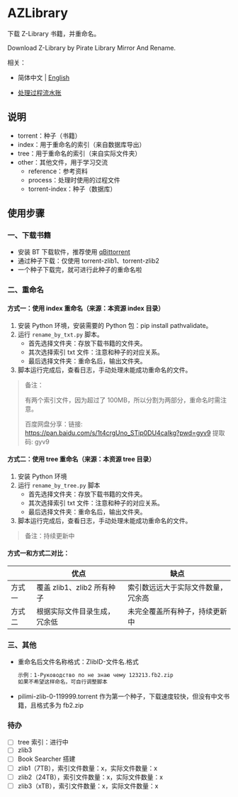 # AZLibrary

下载 Z-Library 书籍，并重命名。

Download Z-Library by Pirate Library Mirror And Rename.



相关：

* 简体中文 | [English](README_eng.md)

* [处理过程流水账](other/README.md)



## 说明

* torrent：种子（书籍）
* index：用于重命名的索引（来自数据库导出）
* tree：用于重命名的索引（来自实际文件夹）
* other：其他文件，用于学习交流
  * reference：参考资料
  * process：处理时使用的过程文件
  * torrent-index：种子（数据库）



## 使用步骤



### 一、下载书籍

* 安装 BT 下载软件，推荐使用 [qBittorrent](https://www.qbittorrent.org/download)
* 通过种子下载：仅使用 torrent-zlib1、torrent-zlib2
* 一个种子下载完，就可进行此种子的重命名啦



### 二、重命名

#### 方式一：使用 index 重命名（来源：本资源 index 目录）

1. 安装 Python 环境，安装需要的 Python 包：pip install pathvalidate。
2. 运行 `rename_by_txt.py` 脚本。
   * 首先选择文件夹：存放下载书籍的文件夹。
   * 其次选择索引 txt 文件：注意和种子的对应关系。
   * 最后选择文件夹：重命名后，输出文件夹。
3. 脚本运行完成后，查看日志，手动处理未能成功重命名的文件。



> 备注：
>
> 有两个索引文件，因为超过了 100MB，所以分割为两部分，重命名时需注意。
>
> 百度网盘分享：链接: https://pan.baidu.com/s/1t4crgUno_STip0DU4caIkg?pwd=gyv9 提取码: gyv9



#### 方式二：使用 tree 重命名（来源：本资源 tree 目录）

1. 安装 Python 环境
2. 运行 `rename_by_tree.py` 脚本
   * 首先选择文件夹：存放下载书籍的文件夹。
   * 其次选择索引 txt 文件：注意和种子的对应关系。
   * 最后选择文件夹：重命名后，输出文件夹。
3. 脚本运行完成后，查看日志，手动处理未能成功重命名的文件。



> 备注：持续更新中
>



#### 方式一和方式二对比：

|        | 优点                         | 缺点                               |
| ------ | ---------------------------- | ---------------------------------- |
| 方式一 | 覆盖 zlib1、zlib2 所有种子   | 索引数远远大于实际文件数量，冗余高 |
| 方式二 | 根据实际文件目录生成，冗余低 | 未完全覆盖所有种子，持续更新中     |



### 三、其他

* 重命名后文件名称格式：ZlibID-文件名.格式

  ```sh
  示例：1-Руководство по не знаю чему 123213.fb2.zip
  如果不希望这样命名，可自行调整脚本
  ```

* pilimi-zlib-0-119999.torrent 作为第一个种子，下载速度较快，但没有中文书籍，且格式多为 fb2.zip





### 待办

- [ ] tree 索引：进行中
- [ ] zlib3
- [ ] Book Searcher 搭建
- [ ] zlib1（7TB），索引文件数量：x，实际文件数量：x
- [ ] zlib2（24TB），索引文件数量：x，实际文件数量：x
- [ ] zlib3（xTB），索引文件数量：x，实际文件数量：x
